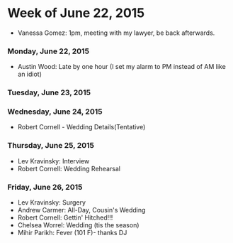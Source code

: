 # Week of June 22, 2015
* Vanessa Gomez: 1pm, meeting with my lawyer, be back afterwards.  

### Monday, June 22, 2015
* Austin Wood: Late by one hour (I set my alarm to PM instead of AM like
an idiot)

### Tuesday, June 23, 2015

### Wednesday, June 24, 2015
* Robert Cornell - Wedding Details(Tentative)

### Thursday, June 25, 2015
* Lev Kravinsky: Interview
* Robert Cornell: Wedding Rehearsal

### Friday, June 26, 2015
* Lev Kravinsky: Surgery
* Andrew Carmer: All-Day, Cousin's Wedding
* Robert Cornell: Gettin' Hitched!!!
* Chelsea Worrel: Wedding (tis the season)
* Mihir Parikh: Fever (101 F)- thanks DJ
